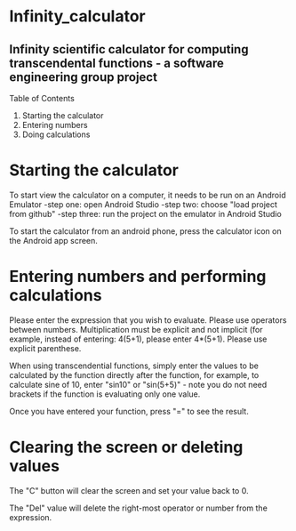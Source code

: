 # Infinity_calculator

## Infinity scientific calculator for computing transcendental functions - a software engineering group project 

Table of Contents
1. Starting the calculator 
2. Entering numbers
3. Doing calculations

# Starting the calculator

To start view the calculator on a computer, it needs to be run on an Android Emulator
  -step one: open Android Studio
  -step two: choose "load project from github"
  -step three: run the project on the emulator in Android Studio

To start the calculator from an android phone, press the calculator icon on the Android app screen. 

# Entering numbers and performing calculations

Please enter the expression that you wish to evaluate. Please use operators between numbers. Multiplication must be explicit and not implicit (for example, instead of entering: 4(5+1), please enter 4*(5+1). Please use explicit parenthese.

When using transcendential functions, simply enter the values to be calculated by the function directly after the function, for example, to calculate sine of 10, enter "sin10" or "sin(5+5)" - note you do not need brackets if the function is evaluating only one value.

Once you have entered your function, press "=" to see the result.

# Clearing the screen or deleting values

The "C" button will clear the screen and set your value back to 0.

The "Del" value will delete the right-most operator or number from the expression.


